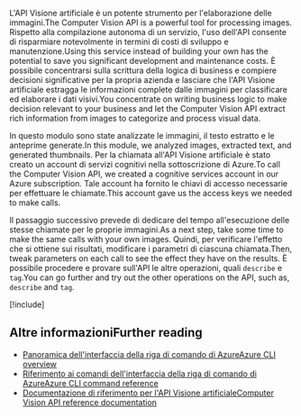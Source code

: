 
<span data-ttu-id="7388a-101">L'API Visione artificiale è un potente strumento per l'elaborazione delle immagini.</span><span class="sxs-lookup"><span data-stu-id="7388a-101">The Computer Vision API is a powerful tool for processing images.</span></span> <span data-ttu-id="7388a-102">Rispetto alla compilazione autonoma di un servizio, l'uso dell'API consente di risparmiare notevolmente in termini di costi di sviluppo e manutenzione.</span><span class="sxs-lookup"><span data-stu-id="7388a-102">Using this service instead of building your own has the potential to save you significant development and maintenance costs.</span></span> <span data-ttu-id="7388a-103">È possibile concentrarsi sulla scrittura della logica di business e compiere decisioni significative per la propria azienda e lasciare che l'API Visione artificiale estragga le informazioni complete dalle immagini per classificare ed elaborare i dati visivi.</span><span class="sxs-lookup"><span data-stu-id="7388a-103">You concentrate on writing business logic to make decision relevant to your business and let the Computer Vision API extract rich information from images to categorize and process visual data.</span></span>

<span data-ttu-id="7388a-104">In questo modulo sono state analizzate le immagini, il testo estratto e le anteprime generate.</span><span class="sxs-lookup"><span data-stu-id="7388a-104">In this module, we analyzed images, extracted text, and generated thumbnails.</span></span> <span data-ttu-id="7388a-105">Per la chiamata all'API Visione artificiale è stato creato un account di servizi cognitivi nella sottoscrizione di Azure.</span><span class="sxs-lookup"><span data-stu-id="7388a-105">To call the Computer Vision API, we created a cognitive services account in our Azure subscription.</span></span> <span data-ttu-id="7388a-106">Tale account ha fornito le chiavi di accesso necessarie per effettuare le chiamate.</span><span class="sxs-lookup"><span data-stu-id="7388a-106">This account gave us the access keys we needed to make calls.</span></span>

<span data-ttu-id="7388a-107">Il passaggio successivo prevede di dedicare del tempo all'esecuzione delle stesse chiamate per le proprie immagini.</span><span class="sxs-lookup"><span data-stu-id="7388a-107">As a next step, take some time to make the same calls with your own images.</span></span> <span data-ttu-id="7388a-108">Quindi, per verificare l'effetto che si ottiene sui risultati, modificare i parametri di ciascuna chiamata.</span><span class="sxs-lookup"><span data-stu-id="7388a-108">Then, tweak parameters on each call to see the effect they have on the results.</span></span> <span data-ttu-id="7388a-109">È possibile procedere e provare sull'API le altre operazioni, quali `describe` e `tag`.</span><span class="sxs-lookup"><span data-stu-id="7388a-109">You can go further and try out the other operations on the API, such as, `describe` and `tag`.</span></span>

<!-- Cleanup sandbox -->
[!include[](../../../includes/azure-sandbox-cleanup.md)]

## <a name="further-reading"></a><span data-ttu-id="7388a-110">Altre informazioni</span><span class="sxs-lookup"><span data-stu-id="7388a-110">Further reading</span></span>

- [<span data-ttu-id="7388a-111">Panoramica dell'interfaccia della riga di comando di Azure</span><span class="sxs-lookup"><span data-stu-id="7388a-111">Azure CLI overview</span></span>](https://docs.microsoft.com/cli/azure/?view=azure-cli-latest)
- [<span data-ttu-id="7388a-112">Riferimento ai comandi dell'interfaccia della riga di comando di Azure</span><span class="sxs-lookup"><span data-stu-id="7388a-112">Azure CLI command reference</span></span>](https://docs.microsoft.com/cli/azure/reference-index?view=azure-cli-latest)
- [<span data-ttu-id="7388a-113">Documentazione di riferimento per l'API Visione artificiale</span><span class="sxs-lookup"><span data-stu-id="7388a-113">Computer Vision API reference documentation</span></span>](https://westus2.dev.cognitive.microsoft.com/docs/services/56f91f2d778daf23d8ec6739/operations/56f91f2e778daf14a499e1fb/console)